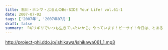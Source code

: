 ```yaml
---
title: 石川・ホンマ・ぶるんのBe-SIDE Your Life! vol.61-1
date: 2007-07-02
tags: ['2007年', '2007年07月']
draft: false
summary: 「ギリギリでいつも生きていたいから」やっています！ビーサイ！今日は、とある理由で１２時には全員集合が実現するという奇跡のもとによる収録となりました。↑理由は三本目を聴いてくださいな！NAMAE
---
```


http://project-phi.ddo.jp/ishikawa/ishikawa061_1.mp3
